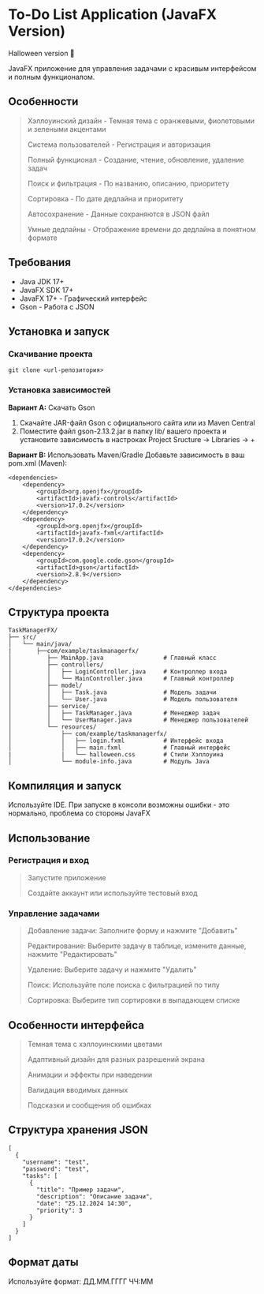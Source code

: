 # To-Do List Application (JavaFX Version)
Halloween version 🎃

JavaFX приложение для управления задачами с красивым интерфейсом и полным функционалом.

## Особенности
> Хэллоуинский дизайн - Темная тема с оранжевыми, фиолетовыми и зелеными акцентами
> 
> Система пользователей - Регистрация и авторизация
> 
> Полный функционал - Создание, чтение, обновление, удаление задач
> 
> Поиск и фильтрация - По названию, описанию, приоритету
> 
> Сортировка - По дате дедлайна и приоритету
> 
> Автосохранение - Данные сохраняются в JSON файл
> 
> Умные дедлайны - Отображение времени до дедлайна в понятном формате

## Требования
* Java JDK 17+
* JavaFX SDK 17+
* JavaFX 17+ - Графический интерфейс
* Gson - Работа с JSON

## Установка и запуск
### Скачивание проекта
```git clone <url-репозитория>```

### Установка зависимостей

__Вариант A:__ Скачать Gson
1) Скачайте JAR-файл Gson с официального сайта или из Maven Central
2) Поместите файл gson-2.13.2.jar в папку lib/ вашего проекта и установите зависимость в настроках Project Sructure -> Libraries -> +

__Вариант B:__ Использовать Maven/Gradle
Добавьте зависимость в ваш pom.xml (Maven):
```
<dependencies>
    <dependency>
        <groupId>org.openjfx</groupId>
        <artifactId>javafx-controls</artifactId>
        <version>17.0.2</version>
    </dependency>
    <dependency>
        <groupId>org.openjfx</groupId>
        <artifactId>javafx-fxml</artifactId>
        <version>17.0.2</version>
    </dependency>
    <dependency>
        <groupId>com.google.code.gson</groupId>
        <artifactId>gson</artifactId>
        <version>2.8.9</version>
    </dependency>
</dependencies>
```
## Структура проекта
```
TaskManagerFX/
├── src/
│   └── main/java/
|       ├──com/example/taskmanagerfx/
│          ├── MainApp.java                 # Главный класс
│          ├── controllers/
│          │   ├── LoginController.java     # Контроллер входа
│          │   └── MainController.java      # Главный контроллер
│          ├── model/
│          │   ├── Task.java                # Модель задачи
│          │   └── User.java                # Модель пользователя
│          ├── service/
│          │   ├── TaskManager.java         # Менеджер задач
│          │   └── UserManager.java         # Менеджер пользователей
│          └── resources/
│              ├── com/example/taskmanagerfx/
│              │   ├── login.fxml           # Интерфейс входа
│              │   ├── main.fxml            # Главный интерфейс
|              |   └── halloween.css        # Стили Хэллоуина
│              └── module-info.java         # Модуль Java
```
## Компиляция и запуск
Используйте IDE. При запуске в консоли возможны ошибки - это нормально, проблема со стороны JavaFX

## Использование

### Регистрация и вход
> Запустите приложение
> 
> Создайте аккаунт или используйте тестовый вход

### Управление задачами
> Добавление задачи: Заполните форму и нажмите "Добавить"
> 
> Редактирование: Выберите задачу в таблице, измените данные, нажмите "Редактировать"
> 
> Удаление: Выберите задачу и нажмите "Удалить"
> 
> Поиск: Используйте поле поиска с фильтрацией по типу
> 
> Сортировка: Выберите тип сортировки в выпадающем списке

## Особенности интерфейса
> Темная тема с хэллоуинскими цветами
> 
> Адаптивный дизайн для разных разрешений экрана
> 
> Анимации и эффекты при наведении
> 
> Валидация вводимых данных
> 
> Подсказки и сообщения об ошибках

## Структура хранения JSON
```
[
  {
    "username": "test",
    "password": "test",
    "tasks": [
      {
        "title": "Пример задачи",
        "description": "Описание задачи",
        "date": "25.12.2024 14:30",
        "priority": 3
      }
    ]
  }
]
```

## Формат даты
Используйте формат: ДД.ММ.ГГГГ ЧЧ:ММ
